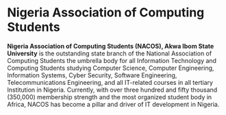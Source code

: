 # Nigeria Association of Computing Students


<b>Nigeria Association of Computing Students (NACOS), Akwa Ibom State University</b> is the outstanding state branch of the National Association of Computing Students the umbrella body for all Information Technology and Computing Students studying Computer Science, Computer Engineering, Information Systems, Cyber Security, Software Engineering, Telecommunications Engineering, and all IT-related courses in all tertiary Institution in Nigeria. Currently, with over three hundred and fifty thousand (350,000) membership strength and the most organized student body in Africa, NACOS has become a pillar and driver of IT development in Nigeria.
